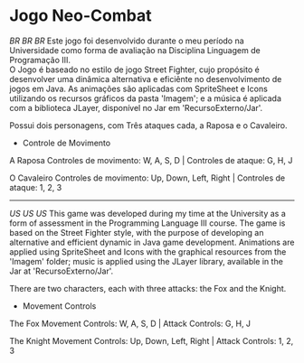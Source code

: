 # Jogo Neo-Combat
 *BR BR BR* 
 Este jogo foi desenvolvido durante o meu período na Universidade como forma de avaliação na Disciplina Linguagem de Programação III.  
 O Jogo é baseado no estilo de jogo Street Fighter, cujo propósito é desenvolver uma dinâmica alternativa e eficiênte no desenvolvimento de jogos em Java.
 As animações são aplicadas com SpriteSheet e Icons utilizando os recursos gráficos da pasta 'Imagem'; e a música é aplicada com a biblioteca JLayer, disponível no Jar em 'RecursoExterno/Jar'.  

 Possui dois personagens, com Três ataques cada, a Raposa e o Cavaleiro. 

 - Controle de Movimento

 A Raposa 
 Controles de movimento: W, A, S, D | Controles de ataque: G, H, J  
 
 O Cavaleiro 
 Controles de movimento: Up, Down, Left, Right | Controles de ataque: 1, 2, 3

-   -   -   -   -   -   -   -   -   -   -   -   -   -   -   -   -   -   -   -   -   -   -   -

*US US US*
This game was developed during my time at the University as a form of assessment in the Programming Language III course.
The game is based on the Street Fighter style, with the purpose of developing an alternative and efficient dynamic in Java game development.
Animations are applied using SpriteSheet and Icons with the graphical resources from the 'Imagem' folder; music is applied using the JLayer library, available in the Jar at 'RecursoExterno/Jar'.

There are two characters, each with three attacks: the Fox and the Knight.

- Movement Controls

The Fox
Movement Controls: W, A, S, D | Attack Controls: G, H, J

The Knight
Movement Controls: Up, Down, Left, Right | Attack Controls: 1, 2, 3